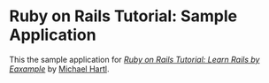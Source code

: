 
# Ruby on Rails Tutorial:  Sample Application

This the sample application for
[*Ruby on Rails Tutorial:  Learn Rails by Eaxample*](http://railstutorial.org/)
by [Michael Hartl](http://michaelhartl.com/).
